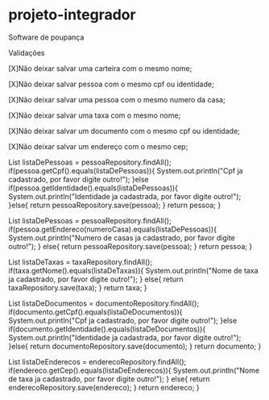 # projeto-integrador
Software de poupança

Validações


[X]Não deixar salvar uma carteira com o mesmo nome;

[X]Não deixar salvar pessoa com o mesmo cpf ou identidade;

[X]Não deixar salvar uma pessoa com o mesmo numero da casa;

[X]Não deixar salvar uma taxa com o mesmo nome;

[X]Não deixar salvar um documento com o mesmo cpf ou identidade;

[X]Não deixar salvar um endereço com o mesmo cep;


 List<Pessoa> listaDePessoas = pessoaRepository.findAll();
        if(pessoa.getCpf().equals(listaDePessoas)){
            System.out.println("Cpf ja cadastrado, por favor digite outro!");
        }else if(pessoa.getIdentidade().equals(listaDePessoas)){
          System.out.println("Identidade ja cadastrada, por favor digite outro!");
        }else{
  return pessoaRepository.save(pessoa);
     }
      return pessoa;
     }

  
   List<Pessoa> listaDePessoas = pessoaRepository.findAll();
        if(pessoa.getEndereco(numeroCasa).equals(listaDePessoas)){
            System.out.println("Numero de casas ja cadastrado, por favor digite outro!");
        } else{
  return pessoaRepository.save(pessoa);
     }
      return pessoa;
     }
  
   List<Taxa> listaDeTaxas = taxaRepository.findAll();
        if(taxa.getNome().equals(listaDeTaxas)){
            System.out.println("Nome de taxa ja cadastrado, por favor digite outro!");
        } else{
  return taxaRepository.save(taxa);
     }
      return taxa;
     }
  
  List<Documento> listaDeDocumentos = documentoRepository.findAll();
        if(documento.getCpf().equals(listaDeDocumentos)){
            System.out.println("Cpf ja cadastrado, por favor digite outro!");
        }else if(documento.getIdentidade().equals(listaDeDocumentos)){
          System.out.println("Identidade ja cadastrada, por favor digite outro!");
        }else{
  return documentoRepository.save(documento);
     }
      return documento;
     }
  
   List<Endereco> listaDeEnderecos = enderecoRepository.findAll();
        if(endereco.getCep().equals(listaDeEnderecos)){
            System.out.println("Nome de taxa ja cadastrado, por favor digite outro!");
        } else{
  return enderecoRepository.save(endereco);
     }
      return endereco;
     }
